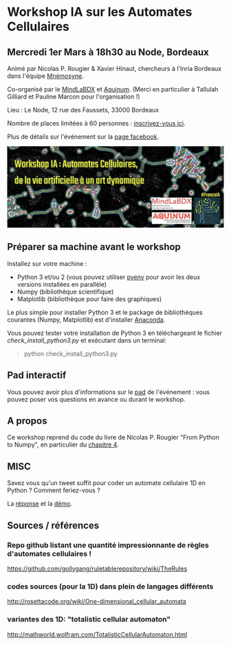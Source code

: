 # Workshop IA sur les Automates Cellulaires
## Mercredi 1er Mars à 18h30 au Node, Bordeaux
Animé par Nicolas P. Rougier & Xavier Hinaut, chercheurs à l'Inria Bordeaux dans l'équipe [Mnémosyne](https://team.inria.fr/mnemosyne/).

Co-organisé par le [MindLaBDX](https://mindlabdx.github.io/about/) et [Aquinum](https://aquinum.fr/). (Merci en particulier à Tallulah Gilliard et Pauline Marcon pour l'organisation !)

Lieu : Le Node, 12 rue des Faussets, 33000 Bordeaux

Nombre de places limitées à 60 personnes : [inscrivez-vous ici](https://aquinum.fr/agenda-aquinum-numerique/evenement/1192-workshop-journees-de-l-intelligence-artificielle-2017.html).

Plus de détails sur l'événement sur la [page facebook](https://www.facebook.com/events/173252356508743/).

![Bandeau de l'événement](/images/bandeau_promo_workshop.jpeg)

## Préparer sa machine avant le workshop
Installez sur votre machine :
- Python 3 et/ou 2 (vous pouvez utiliser [pyenv](https://github.com/yyuu/pyenv) pour avoir les deux versions installées en parallèle)
- Numpy (bibliothèque scientifique)
- Matplotlib (bibliothèque pour faire des graphiques)

Le plus simple pour installer Python 3 et le package de bibliothèques courantes (Numpy, Matplotlib) est d'installer [Anaconda](https://www.continuum.io/downloads).

Vous pouvez tester votre installation de Python 3 en téléchargeant le fichier _check_install_python3.py_ et exécutant dans un terminal:
>   python check_install_python3.py

## Pad interactif
Vous pouvez avoir plus d'informations sur le [pad](https://mensuel.framapad.org/p/K2naCQTxjJ-mindlabdx-workshop-IA-I) de l'événement : vous pouvez poser vos questions en avance ou durant le workshop.

## A propos
Ce workshop reprend du code du livre de Nicolas P. Rougier "From Python to Numpy", en particulier du [chapitre 4](http://www.labri.fr/perso/nrougier/from-python-to-numpy/#code-vectorization).

## MISC
Savez vous qu'un tweet suffit pour coder un automate cellulaire 1D en Python ? Comment feriez-vous ?

La [réponse](https://github.com/neuronalX/workshop_cellular_automaton/blob/master/tweetable_1D_cellular_automata.py) et la [démo](https://twitter.com/NPRougier/status/835234915008512000).

## Sources / références
### Repo github listant une quantité impressionnante de règles d'automates cellulaires !
https://github.com/gollygang/ruletablerepository/wiki/TheRules
### codes sources (pour la 1D) dans plein de langages différents
http://rosettacode.org/wiki/One-dimensional_cellular_automata
### variantes des 1D: "totalistic cellular automaton"
http://mathworld.wolfram.com/TotalisticCellularAutomaton.html

